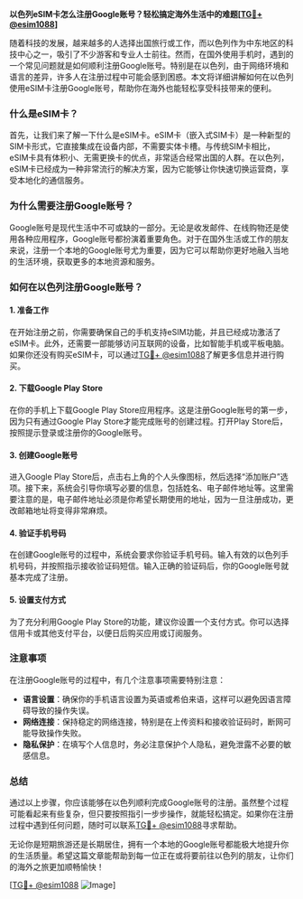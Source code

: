 **以色列eSIM卡怎么注册Google账号？轻松搞定海外生活中的难题[[TG💪+ @esim1088](https://t.me/s/esim1088)]**

随着科技的发展，越来越多的人选择出国旅行或工作，而以色列作为中东地区的科技中心之一，吸引了不少游客和专业人士前往。然而，在国外使用手机时，遇到的一个常见问题就是如何顺利注册Google账号。特别是在以色列，由于网络环境和语言的差异，许多人在注册过程中可能会感到困惑。本文将详细讲解如何在以色列使用eSIM卡注册Google账号，帮助你在海外也能轻松享受科技带来的便利。

### 什么是eSIM卡？

首先，让我们来了解一下什么是eSIM卡。eSIM卡（嵌入式SIM卡）是一种新型的SIM卡形式，它直接集成在设备内部，不需要实体卡槽。与传统SIM卡相比，eSIM卡具有体积小、无需更换卡的优点，非常适合经常出国的人群。在以色列，eSIM卡已经成为一种非常流行的解决方案，因为它能够让你快速切换运营商，享受本地化的通信服务。

### 为什么需要注册Google账号？

Google账号是现代生活中不可或缺的一部分。无论是收发邮件、在线购物还是使用各种应用程序，Google账号都扮演着重要角色。对于在国外生活或工作的朋友来说，注册一个本地的Google账号尤为重要，因为它可以帮助你更好地融入当地的生活环境，获取更多的本地资源和服务。

### 如何在以色列注册Google账号？

#### 1. 准备工作

在开始注册之前，你需要确保自己的手机支持eSIM功能，并且已经成功激活了eSIM卡。此外，还需要一部能够访问互联网的设备，比如智能手机或平板电脑。如果你还没有购买eSIM卡，可以通过[TG💪+ @esim1088](https://t.me/s/esim1088)了解更多信息并进行购买。

#### 2. 下载Google Play Store

在你的手机上下载Google Play Store应用程序。这是注册Google账号的第一步，因为只有通过Google Play Store才能完成账号的创建过程。打开Play Store后，按照提示登录或注册你的Google账号。

#### 3. 创建Google账号

进入Google Play Store后，点击右上角的个人头像图标，然后选择“添加账户”选项。接下来，系统会引导你填写必要的信息，包括姓名、电子邮件地址等。这里需要注意的是，电子邮件地址必须是你希望长期使用的地址，因为一旦注册成功，更改邮箱地址将变得非常麻烦。

#### 4. 验证手机号码

在创建Google账号的过程中，系统会要求你验证手机号码。输入有效的以色列手机号码，并按照指示接收验证码短信。输入正确的验证码后，你的Google账号就基本完成了注册。

#### 5. 设置支付方式

为了充分利用Google Play Store的功能，建议你设置一个支付方式。你可以选择信用卡或其他支付平台，以便日后购买应用或订阅服务。

### 注意事项

在注册Google账号的过程中，有几个注意事项需要特别注意：

- **语言设置**：确保你的手机语言设置为英语或希伯来语，这样可以避免因语言障碍导致的操作失误。
- **网络连接**：保持稳定的网络连接，特别是在上传资料和接收验证码时，断网可能导致操作失败。
- **隐私保护**：在填写个人信息时，务必注意保护个人隐私，避免泄露不必要的敏感信息。

### 总结

通过以上步骤，你应该能够在以色列顺利完成Google账号的注册。虽然整个过程可能看起来有些复杂，但只要按照指引一步步操作，就能轻松搞定。如果你在注册过程中遇到任何问题，随时可以联系[TG💪+ @esim1088](https://t.me/s/esim1088)寻求帮助。

无论你是短期旅游还是长期居住，拥有一个本地的Google账号都能极大地提升你的生活质量。希望这篇文章能帮助到每一位正在或将要前往以色列的朋友，让你们的海外之旅更加顺畅愉快！

[[TG💪+ @esim1088](https://t.me/s/esim1088) ![Image](https://i.postimg.cc/4NQfJmqS/Snipaste-2025-05-13-00-14-12.png)]